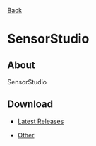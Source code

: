 [Back](../)

# SensorStudio

## About

SensorStudio

## Download

- [Latest Releases](https://github.com/moton-03/SensorStudio/releases/latest)

- [Other](https://github.com/moton-03/SensorStudio/releases)
